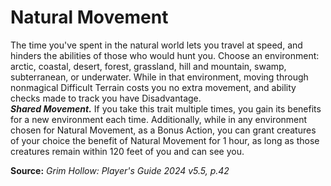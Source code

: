 # Natural Movement

The time you've spent in the natural world lets you travel at speed, and hinders the abilities of those who would hunt you. Choose an environment: arctic, coastal, desert, forest, grassland, hill and mountain, swamp, subterranean, or underwater. While in that environment, moving through nonmagical Difficult Terrain costs you no extra movement, and ability checks made to track you have Disadvantage.  
***Shared Movement.*** If you take this trait multiple times, you gain its benefits for a new environment each time. Additionally, while in any environment chosen for Natural Movement, as a Bonus Action, you can grant creatures of your choice the benefit of Natural Movement for 1 hour, as long as those creatures remain within 120 feet of you and can see you.

**Source:** *Grim Hollow: Player's Guide 2024 v5.5, p.42*